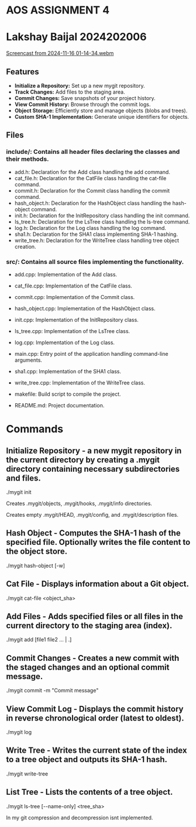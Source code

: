 # AOS ASSIGNMENT 4
# Lakshay Baijal 2024202006

[Screencast from 2024-11-16 01-14-34.webm](https://github.com/user-attachments/assets/237dd371-d331-47dd-9267-9a87e3dfd8ae)

## Features

- **Initialize a Repository:** Set up a new mygit repository.
- **Track Changes:** Add files to the staging area.
- **Commit Changes:** Save snapshots of your project history.
- **View Commit History:** Browse through the commit logs.
- **Object Storage:** Efficiently store and manage objects (blobs and trees).
- **Custom SHA-1 Implementation:** Generate unique identifiers for objects.

## Files 
### include/: Contains all header files declaring the classes and their methods.

- add.h: Declaration for the Add class handling the add command.
- cat_file.h: Declaration for the CatFile class handling the cat-file command.
- commit.h: Declaration for the Commit class handling the commit command.
- hash_object.h: Declaration for the HashObject class handling the hash-object command.
- init.h: Declaration for the InitRepository class handling the init command.
- ls_tree.h: Declaration for the LsTree class handling the ls-tree command.
- log.h: Declaration for the Log class handling the log command.
- sha1.h: Declaration for the SHA1 class implementing SHA-1 hashing.
- write_tree.h: Declaration for the WriteTree class handling tree object creation.

### src/: Contains all source files implementing the functionality.

- add.cpp: Implementation of the Add class.
- cat_file.cpp: Implementation of the CatFile class.
- commit.cpp: Implementation of the Commit class.
- hash_object.cpp: Implementation of the HashObject class.
- init.cpp: Implementation of the InitRepository class.
- ls_tree.cpp: Implementation of the LsTree class.
- log.cpp: Implementation of the Log class.
- main.cpp: Entry point of the application handling command-line arguments.
- sha1.cpp: Implementation of the SHA1 class.
- write_tree.cpp: Implementation of the WriteTree class.
- makefile: Build script to compile the project.

- README.md: Project documentation.

# Commands
## Initialize Repository - a new mygit repository in the current directory by creating a .mygit directory containing necessary subdirectories and files.

./mygit init

Creates .mygit/objects, .mygit/hooks, .mygit/info directories.

Creates empty .mygit/HEAD, .mygit/config, and .mygit/description files.

## Hash Object - Computes the SHA-1 hash of the specified file. Optionally writes the file content to the object store.

./mygit hash-object [-w] <file>

## Cat File - Displays information about a Git object.

./mygit cat-file <flag> <object_sha>

## Add Files - Adds specified files or all files in the current directory to the staging area (index).

./mygit add [file1 file2 ... | .]


## Commit Changes - Creates a new commit with the staged changes and an optional commit message.

./mygit commit -m "Commit message"


## View Commit Log - Displays the commit history in reverse chronological order (latest to oldest).

./mygit log


## Write Tree - Writes the current state of the index to a tree object and outputs its SHA-1 hash.

./mygit write-tree


## List Tree - Lists the contents of a tree object.

./mygit ls-tree [--name-only] <tree_sha>

In my git compression and decompression isnt implemented.





